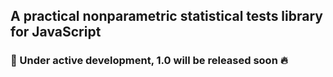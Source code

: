 ## A practical nonparametric statistical tests library for JavaScript

### 🚧 Under active development, 1.0 will be released soon 🔥
